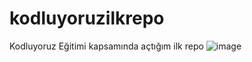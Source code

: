 # kodluyoruzilkrepo
Kodluyoruz Eğitimi kapsamında açtığım ilk repo
![image](https://user-images.githubusercontent.com/86626835/152349570-1b67e8e9-32ab-4c7b-9ea1-4c354a5e35df.png)
